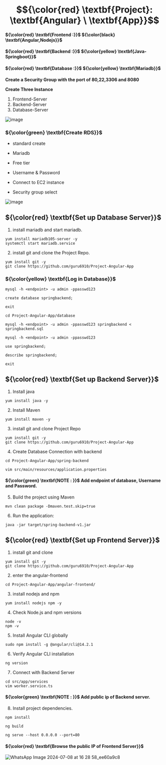 # $${\color{red} \textbf{Project}: \textbf{Angular} \ \textbf{App}}$$

#### ${\color{red} \textbf{Frontend :}}$  ${\color{black} \textbf{Angular,Nodejs}}$
#### ${\color{red} \textbf{Backend :}}$  ${\color{yellow} \textbf{Java-Springboot}}$
#### ${\color{red} \textbf{Database :}}$  ${\color{yellow} \textbf{Mariadb}}$


**Create a Security Group with the port of 80,22,3306 and 8080**

**Create Three Instance**

1. Frontend-Server
2. Backend-Server
3. Database-Server
   
![image](https://github.com/guru6910/Project-Angular-App/assets/169146749/f8d1ab54-37c3-4874-b95e-bd48aae68905)


### ${\color{green} \textbf{Create RDS}}$
- standard create

- Mariadb

- Free tier

- Username & Password

- Connect to EC2 instance

- Security group select 

![image](https://github.com/guru6910/Project-Angular-App/assets/169146749/f6c1561b-6d2d-45a0-beed-223e6a5cedcb)



## ${\color{red} \textbf{Set up Database Server}}$

1. install mariadb and start mariadb.
````
yum install mariadb105-server -y
systemctl start mariadb.service
````
2. install git and clone the Project Repo.
````
yum install git -y
git clone https://github.com/guru6910/Project-Angular-App
````
### ${\color{yellow} \textbf{Log in Database}}$

````
mysql -h <endpoint> -u admin -ppasswd123
````
````
create database springbackend;
````
````
exit
````
````
cd Project-Angular-App/database
````
````
mysql -h <endpoint> -u admin -ppasswd123 springbackend < springbackend.sql
````
````
mysql -h <endpoint> -u admin -ppasswd123
````
````
use springbackend;
````
````
describe springbackend;
````
````
exit
````

## ${\color{red} \textbf{Set up Backend Server}}$

1. Install java 
````
yum install java -y
````
2. Install Maven 
````
yum install maven -y
````
3. install git and clone Project Repo
````
yum install git -y
git clone https://github.com/guru6910/Project-Angular-App
````
4. Create Database Connection with backend
````
cd Project-Angular-App/spring-backend
````
````
vim src/main/resources/application.properties
````
#### ${\color{green} \textbf{NOTE : }}$ Add endpoint of database, Username and Password.


5. Build the project using Maven
````
mvn clean package -Dmaven.test.skip=true
````
6. Run the application:
````
java -jar target/spring-backend-v1.jar
````

## ${\color{red} \textbf{Set up Frontend Server}}$

1. install git and clone
````
yum install git -y
git clone https://github.com/guru6910/Project-Angular-App
````
2. enter the angular-frontend
````
cd Project-Angular-App/angular-frontend/
````
3. install nodejs and npm
````
yum install nodejs npm -y
````
4. Check Node.js and npm versions
````
node -v
npm -v
````
5. Install Angular CLI globally
````
sudo npm install -g @angular/cli@14.2.1
````
6. Verify Angular CLI installation
````
ng version
````
7. Connect with Backend Server  
````
cd src/app/services
vim worker.service.ts
````
#### ${\color{green} \textbf{NOTE : }}$ Add public ip of Backend server.

8. Install project dependencies.
````
npm install
````
````
ng build
````
````
ng serve --host 0.0.0.0 --port=80
````
#### ${\color{red} \textbf{Browse the public IP of Frontend Server}}$

![WhatsApp Image 2024-07-08 at 16 28 58_ee60a9c8](https://github.com/guru6910/Project-Angular-App/assets/169146749/73a8183c-ae52-4e36-98a8-a9caa6c6f794)
